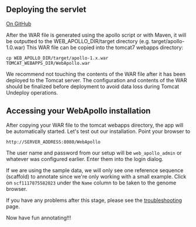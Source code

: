 ## Deploying the servlet

<a href="https://github.com/GMOD/Apollo/blob/master/docs/Deploy.md">On GitHub</a>

After the WAR file is generated using the apollo script or with Maven, it
will be outputted to the WEB\_APOLLO\_DIR/target directory (e.g. target/apollo-1.0.war)
This WAR file can be copied into the tomcat7 webapps directory:

    cp WEB_APOLLO_DIR/target/apollo-1.x.war TOMCAT_WEBAPPS_DIR/WebApollo.war

We recommend not touching the contents of the WAR file after it has been deployed to the Tomcat server.
The configuration and contents of the WAR should be finalized before deployment to avoid
data loss during Tomcat Undeploy operations.

## Accessing your WebApollo installation

After copying your WAR file to the tomcat webapps directory, the app
will be automatically started. Let's test out our installation. Point
your browser to

    http://SERVER_ADDRESS:8080/WebApollo

The user name and password from our setup will be `web_apollo_admin` or whatever was configured earlier. Enter them into the login dialog.

If we are using the sample data, we will only see one reference sequence (scaffold) to annotate since we're only working
with a small example. Click on `scf1117875582023` under the `Name` column to be taken to the genome browser.

If you have any problems after this stage, please see the [troubleshooting](Troubleshooting.md) page.

Now have fun annotating!!!

